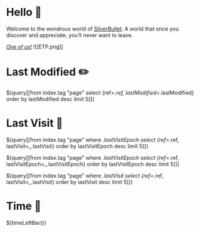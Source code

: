 
# Hello 👋
Welcome to the wondrous world of [SilverBullet](https://v2.silverbullet.md/). A world that once you discover and appreciate, you’ll never want to leave.

_[One of us!](https://community.silverbullet.md/)_
![[ETP.png]]

# Last Modified ✏️

${query[[from index.tag "page" select {ref=_.ref, lastModified=_.lastModified} order by lastModified desc limit 5]]}

# Last Visit 👀

${query[[from index.tag "page"
  where _.lastVisitEpoch
  select {ref=_.ref, lastVisit=_.lastVisit}
  order by lastVisitEpoch desc
  limit 5]]}

${query[[from index.tag "page"
  where _.lastVisitEpoch
  select {ref=_.ref, lastVisitEpoch=_.lastVisitEpoch}
  order by lastVisitEpoch desc
  limit 5]]}


${query[[from index.tag "page" where _.lastVisit select {ref=_.ref, lastVisit=_.lastVisit} order by lastVisit desc limit 5]]}

# Time 🌄

${timeLeftBar()}